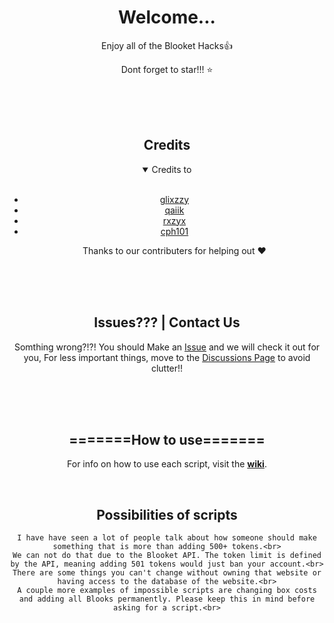 <div align="center"> <!-- don't remove this -->
  <h1>Welcome...</h1>
  <p>
    Enjoy all of the Blooket Hacks👍
  </p>
  <p>
    Dont forget to star!!! ⭐
  </p>
  <br>
  <br>
  <br>
  <h2>Credits</h2>
<details open>
<summary>Credits to</summary>
<br>
  
  <ul>
    <li><a href="https://github.com/therealgliz">glixzzy</a></li>
    <li><a href="https://github.com/qaiik">qaiik</a></li>
    <li><a href="https://github.com/rxzyx">rxzyx</a></li>
    <li><a href="https://github.com/cph101">cph101</a></li>
    
  <p>Thanks to our contributers for helping out ❤️</p>
  </ul>
</details>



  <br>
  <br>
  <br>
  <h2>Issues??? | Contact Us</h2>
  <p>Somthing wrong?!?! You should Make an <a href="https://github.com/Hankypoo7/The-blooket-hacks/issues">Issue</a> and we will check it out for you, For less important things, move to the <a href="https://github.com/Hankypoo7/The-blooket-hacks/discussions">Discussions Page</a> to avoid clutter!!</p>
  <br>
  <br>
  <br>
  <h2>=======How to use=======</h2>
  
  <p>For info on how to use each script, visit the <b><a href="https://github.com/Hankypoo7/The-blooket-hacks/wiki">wiki</a></b>.</p>
  <br>
  <h2>Possibilities of scripts</h2>
  
```
I have have seen a lot of people talk about how someone should make something that is more than adding 500+ tokens.<br>
We can not do that due to the Blooket API. The token limit is defined by the API, meaning adding 501 tokens would just ban your account.<br>
There are some things you can't change without owning that website or having access to the database of the website.<br>
A couple more examples of impossible scripts are changing box costs and adding all Blooks permanently. Please keep this in mind before asking for a script.<br>
```
</div>
